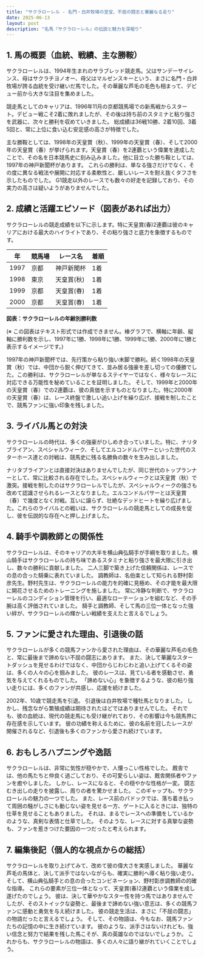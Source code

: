 ```yaml
---
title: "サクラローレル - 名門・白井牧場の至宝、不屈の闘志と華麗なる走り"
date: 2025-06-13
layout: post
description: "名馬『サクラローレル』の伝説と魅力を深堀り"
---
```


## 1. 馬の概要（血統、戦績、主な勝鞍）

サクラローレルは、1994年生まれのサラブレッド競走馬。父はサンデーサイレンス、母はサクラチヨノオー、母父はマルゼンスキーという、まさに名門・白井牧場が誇る血統を受け継いだ馬でした。その華麗な芦毛の毛色も相まって、デビュー前から大きな注目を集めました。

競走馬としてのキャリアは、1996年11月の京都競馬場での新馬戦からスタート。デビュー戦こそ2着に敗れましたが、その後は持ち前のスタミナと粘り強さを武器に、次々と勝利を収めていきました。  総成績は36戦10勝、2着10回、3着5回と、常に上位に食い込む安定感の高さが特徴でした。

主な勝鞍としては、1998年の天皇賞（秋）、1999年の天皇賞（春）、そして2000年の天皇賞（春）が挙げられます。天皇賞（春）を2連覇という偉業を達成したことで、その名を日本競馬史に刻み込みました。他に目立った勝ち鞍としては、1997年の神戸新聞杯があります。  これらの勝利は、単なる強さだけでなく、その度に異なる戦法や展開に対応する柔軟性と、厳しいレースを耐え抜くタフさを示したものでした。  G1競走以外のレースでも数々の好走を記録しており、その実力の高さは疑いようがありませんでした。


## 2. 成績と活躍エピソード（図表があれば出力）

サクラローレルの競走成績を以下に示します。特に天皇賞(春)2連覇は彼のキャリアにおける最大のハイライトであり、その粘り強さと底力を象徴するものです。

| 年 | 競馬場 | レース名 | 着順 |
|---|---|---|---|
| 1997 | 京都 | 神戸新聞杯 | 1着 |
| 1998 | 東京 | 天皇賞(秋) | 1着 |
| 1999 | 京都 | 天皇賞(春) | 1着 |
| 2000 | 京都 | 天皇賞(春) | 1着 |


**図表：サクラローレルの年齢別勝利数**

(※ この図表はテキスト形式では作成できません。棒グラフで、横軸に年齢、縦軸に勝利数を示し、1997年に1勝、1998年に1勝、1999年に1勝、2000年に1勝と表示するイメージです。)

1997年の神戸新聞杯では、先行策から粘り強い末脚で勝利。続く1998年の天皇賞（秋）では、中団から鋭く伸びてきて、並み居る強豪を差し切っての優勝でした。この勝利は、サクラローレルが単なるステイヤーではなく、様々なレースに対応できる万能性を秘めていることを証明しました。  そして、1999年と2000年の天皇賞（春）での2連覇は、彼の真価を示すものとなりました。特に2000年の天皇賞（春）は、レース終盤で激しい追い上げを繰り広げ、接戦を制したことで、競馬ファンに強い印象を残しました。


## 3. ライバル馬との対決

サクラローレルの時代は、多くの強豪がひしめき合っていました。特に、ナリタブライアン、スペシャルウィーク、そしてエルコンドルパサーといった世代のスターホース達との対戦は、競馬史に残る名勝負の数々を生み出しました。

ナリタブライアンとは直接対決はありませんでしたが、同じ世代のトップランナーとして、常に比較される存在でした。スペシャルウィークとは天皇賞（秋）で激突。接戦を制したのはサクラローレルでしたが、スペシャルウィークの強さも改めて認識させられるレースとなりました。エルコンドルパサーとは天皇賞（春）で幾度となく対戦。互いに譲らず、壮絶なデッドヒートを繰り広げました。これらのライバルとの戦いは、サクラローレルの競走馬としての成長を促し、彼を伝説的な存在へと押し上げました。


## 4. 騎手や調教師との関係性

サクラローレルは、そのキャリアの大半を横山典弘騎手が手綱を取りました。横山騎手はサクラローレルの持ち味であるスタミナと粘り強さを最大限に引き出し、数々の勝利に貢献しました。  二人三脚で築き上げた信頼関係は、レースでの息の合った騎乗に表れていました。  調教師は、名伯楽として知られる野村彰彦先生。野村先生は、サクラローレルの能力を的確に見極め、その才能を最大限に開花させるためのトレーニングを施しました。  常に冷静な判断で、サクラローレルのコンディション管理を行い、最適なローテーションを組むなど、その手腕は高く評価されていました。  騎手と調教師、そして馬の三位一体となった強い絆が、サクラローレルの輝かしい戦績を支えたと言えるでしょう。


## 5. ファンに愛された理由、引退後の話

サクラローレルが多くの競馬ファンから愛された理由は、その華麗な芦毛の毛色と、常に最後まで諦めない不屈の闘志にあります。  また、決して華麗なスタートダッシュを見せるわけではなく、中団からじわじわと追い上げてくるその姿は、多くの人々の心を掴みました。  彼のレースは、見ている者を感動させ、勇気を与えてくれるものでした。  「諦めない心」を象徴するような、彼の粘り強い走りには、多くのファンが共感し、応援を続けました。

2002年、10歳で競走馬を引退。  引退後は白井牧場で種牡馬となりました。  しかし、残念ながら繁殖成績は期待されたほどではありませんでした。  それでも、彼の血統は、現代の競走馬にも受け継がれており、その影響は今も競馬界に存在感を示しています。  彼の功績を称えるために、彼の名前を冠したレースが開催されるなど、引退後も多くのファンから愛され続けています。


## 6. おもしろハプニングや逸話

サクラローレルは、非常に気性が穏やかで、人懐っこい性格でした。  厩舎では、他の馬たちと仲良く過ごしており、その可愛らしい姿は、厩舎関係者やファンを癒やしました。  しかし、レースになると、その穏やかな性格が一変。  闘志むき出しの走りを披露し、周りの者を驚かせました。  このギャップも、サクラローレルの魅力の一つでした。  また、レース前のパドックでは、落ち着き払って周囲の騒がしさにも動じない姿を見せる一方、ゲートに入るときには、独特の仕草を見せることもありました。  それは、まるでレースへの準備をしているかのような、真剣な表情と仕草でした。  そのような、レースに対する真摯な姿勢も、ファンを惹きつけた要因の一つだったと考えられます。


## 7. 編集後記（個人的な視点からの総括）

サクラローレルを取り上げてみて、改めて彼の偉大さを実感しました。  華麗な芦毛の馬体と、決して派手ではないながらも、確実に勝利へ導く粘り強い走り。  そして、横山典弘騎手との息の合ったコンビネーション、野村彰彦調教師の的確な指導。  これらの要素が三位一体となって、天皇賞(春)2連覇という偉業を成し遂げたのでしょう。  彼は、決して華やかなスター性を持つ馬ではありませんでしたが、そのストイックな姿勢と、最後まで諦めない強い意志は、多くの競馬ファンに感動と勇気を与え続けました。  彼の競走生活は、まさに「不屈の闘志」の物語だったと言えるでしょう。  そして、その物語は、今もなお、競馬ファンたちの記憶の中に生き続けています。  彼のような、派手さはないけれども、強い信念と努力で結果を残した馬こそが、真の英雄なのではないでしょうか。  これからも、サクラローレルの物語は、多くの人々に語り継がれていくことでしょう。
